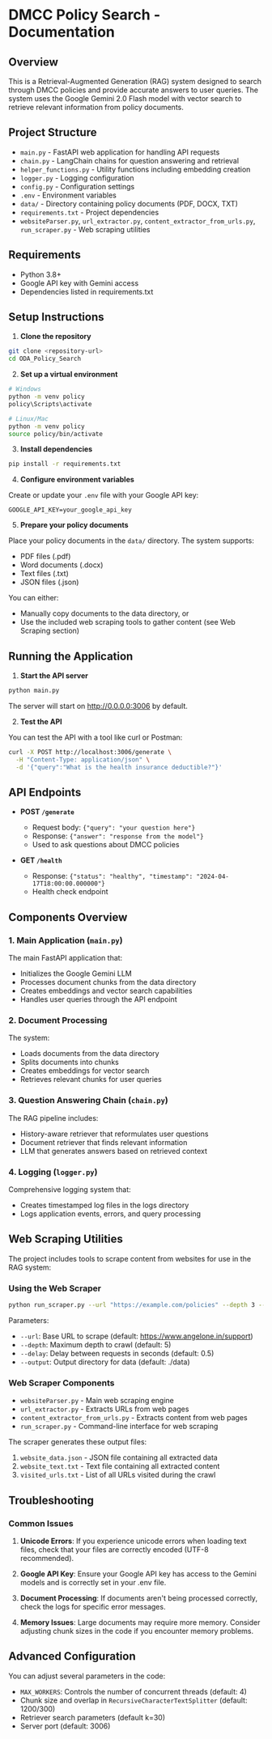 # DMCC Policy Search - Documentation

## Overview

This is a Retrieval-Augmented Generation (RAG) system designed to search through DMCC policies and provide accurate answers to user queries. The system uses the Google Gemini 2.0 Flash model with vector search to retrieve relevant information from policy documents.

## Project Structure

- `main.py` - FastAPI web application for handling API requests
- `chain.py` - LangChain chains for question answering and retrieval
- `helper_functions.py` - Utility functions including embedding creation
- `logger.py` - Logging configuration
- `config.py` - Configuration settings
- `.env` - Environment variables
- `data/` - Directory containing policy documents (PDF, DOCX, TXT)
- `requirements.txt` - Project dependencies
- `websiteParser.py`, `url_extractor.py`, `content_extractor_from_urls.py`, `run_scraper.py` - Web scraping utilities

## Requirements

- Python 3.8+
- Google API key with Gemini access
- Dependencies listed in requirements.txt

## Setup Instructions

1. **Clone the repository**

```bash
git clone <repository-url>
cd ODA_Policy_Search
```

2. **Set up a virtual environment**

```bash
# Windows
python -m venv policy
policy\Scripts\activate

# Linux/Mac
python -m venv policy
source policy/bin/activate
```

3. **Install dependencies**

```bash
pip install -r requirements.txt
```

4. **Configure environment variables**

Create or update your `.env` file with your Google API key:
```
GOOGLE_API_KEY=your_google_api_key
```

5. **Prepare your policy documents**

Place your policy documents in the `data/` directory. The system supports:
- PDF files (.pdf)
- Word documents (.docx)
- Text files (.txt)
- JSON files (.json)

You can either:
- Manually copy documents to the data directory, or
- Use the included web scraping tools to gather content (see Web Scraping section)

## Running the Application

1. **Start the API server**

```bash
python main.py
```

The server will start on http://0.0.0.0:3006 by default.

2. **Test the API**

You can test the API with a tool like curl or Postman:

```bash
curl -X POST http://localhost:3006/generate \
  -H "Content-Type: application/json" \
  -d '{"query":"What is the health insurance deductible?"}'
```

## API Endpoints

- **POST `/generate`**
  - Request body: `{"query": "your question here"}`
  - Response: `{"answer": "response from the model"}`
  - Used to ask questions about DMCC policies

- **GET `/health`**
  - Response: `{"status": "healthy", "timestamp": "2024-04-17T18:00:00.000000"}`
  - Health check endpoint

## Components Overview

### 1. Main Application (`main.py`)

The main FastAPI application that:
- Initializes the Google Gemini LLM
- Processes document chunks from the data directory
- Creates embeddings and vector search capabilities
- Handles user queries through the API endpoint

### 2. Document Processing

The system:
- Loads documents from the data directory
- Splits documents into chunks
- Creates embeddings for vector search
- Retrieves relevant chunks for user queries

### 3. Question Answering Chain (`chain.py`)

The RAG pipeline includes:
- History-aware retriever that reformulates user questions
- Document retriever that finds relevant information
- LLM that generates answers based on retrieved context

### 4. Logging (`logger.py`)

Comprehensive logging system that:
- Creates timestamped log files in the logs directory
- Logs application events, errors, and query processing

## Web Scraping Utilities

The project includes tools to scrape content from websites for use in the RAG system:

### Using the Web Scraper

```bash
python run_scraper.py --url "https://example.com/policies" --depth 3 --delay 2.0 --output "./data"
```

Parameters:
- `--url`: Base URL to scrape (default: https://www.angelone.in/support)
- `--depth`: Maximum depth to crawl (default: 5)
- `--delay`: Delay between requests in seconds (default: 0.5)
- `--output`: Output directory for data (default: ./data)

### Web Scraper Components

- `websiteParser.py` - Main web scraping engine
- `url_extractor.py` - Extracts URLs from web pages
- `content_extractor_from_urls.py` - Extracts content from web pages
- `run_scraper.py` - Command-line interface for web scraping

The scraper generates these output files:
1. `website_data.json` - JSON file containing all extracted data
2. `website_text.txt` - Text file containing all extracted content
3. `visited_urls.txt` - List of all URLs visited during the crawl

## Troubleshooting

### Common Issues

1. **Unicode Errors**: If you experience unicode errors when loading text files, check that your files are correctly encoded (UTF-8 recommended).

2. **Google API Key**: Ensure your Google API key has access to the Gemini models and is correctly set in your .env file.

3. **Document Processing**: If documents aren't being processed correctly, check the logs for specific error messages.

4. **Memory Issues**: Large documents may require more memory. Consider adjusting chunk sizes in the code if you encounter memory problems.

## Advanced Configuration

You can adjust several parameters in the code:

- `MAX_WORKERS`: Controls the number of concurrent threads (default: 4)
- Chunk size and overlap in `RecursiveCharacterTextSplitter` (default: 1200/300)
- Retriever search parameters (default k=30)
- Server port (default: 3006)